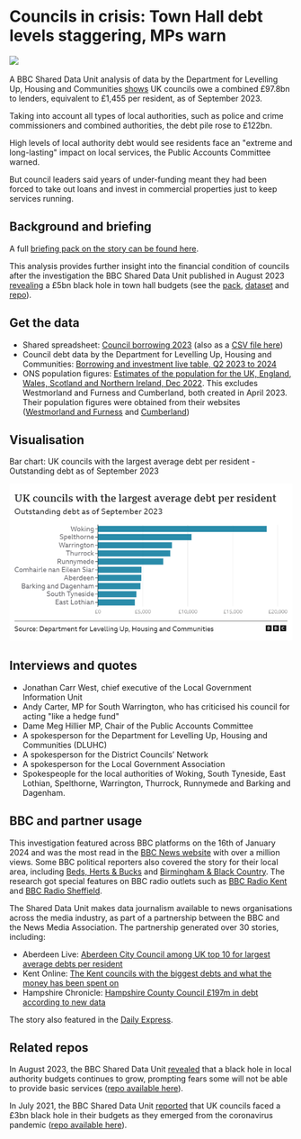 # Councils in crisis: Town Hall debt levels staggering, MPs warn

![](https://ichef.bbci.co.uk/news/976/cpsprodpb/21AC/production/_128402680_gettyimages-1448821693.jpg.webp)

A BBC Shared Data Unit analysis of data by the Department for Levelling Up, Housing and Communities [shows](https://www.bbc.co.uk/news/uk-67707156) UK councils owe a combined £97.8bn to lenders, equivalent to £1,455 per resident, as of September 2023.

Taking into account all types of local authorities, such as police and crime commissioners and combined authorities, the debt pile rose to £122bn.

High levels of local authority debt would see residents face an "extreme and long-lasting" impact on local services, the Public Accounts Committee warned.

But council leaders said years of under-funding meant they had been forced to take out loans and invest in commercial properties just to keep services running.

## Background and briefing

A full [briefing pack on the story can be found here](https://docs.google.com/document/d/1oFdf6SnPxE7K691GoXbuXJefemHymnbT-dTDwCdgVtc/edit?usp=sharing).

This analysis provides further insight into the financial condition of councils after the investigation the BBC Shared Data Unit published in August 2023 [revealing](https://www.bbc.co.uk/news/uk-66428191) a £5bn black hole in town hall budgets (see the [pack](https://docs.google.com/document/d/1RaPLTVfmi_BqbhbHKX7J9hK8tS_gx5kAVa1o8ENnANY/edit?usp=sharing), [dataset](https://docs.google.com/spreadsheets/d/1TsPNg5sGIGjTwM8WIooKD-5Wk6cJugbHGAZwLsBuFy8/edit#gid=0) and [repo](https://github.com/BBC-Data-Unit/council-finances-23)).

## Get the data

* Shared spreadsheet: [Council borrowing 2023](https://docs.google.com/document/d/1oFdf6SnPxE7K691GoXbuXJefemHymnbT-dTDwCdgVtc/edit?usp=sharing) (also as a [CSV file here](https://github.com/BBC-Data-Unit/council-debt-2023/blob/main/councils-debt-23.csv))
* Council debt data by the Department for Levelling Up, Housing and Communities: [Borrowing and investment live table, Q2 2023 to 2024](https://www.gov.uk/government/statistical-data-sets/live-tables-on-local-government-finance#borrowing-and-investment)
* ONS population figures: [Estimates of the population for the UK, England, Wales, Scotland and Northern Ireland, Dec 2022](https://www.ons.gov.uk/peoplepopulationandcommunity/populationandmigration/populationestimates/datasets/populationestimatesforukenglandandwalesscotlandandnorthernireland). This excludes Westmorland and Furness and Cumberland, both created in April 2023. Their population figures were obtained from their websites ([Westmorland and Furness](https://www.westmorlandandfurness.gov.uk/your-council/council-documents/council-plan#population) and [Cumberland](https://cumbria.gov.uk/elibrary/Content/Internet/536/671/4674/17217/17218/44719112613.pdf))

## Visualisation

Bar chart: UK councils with the largest average debt per resident - Outstanding debt as of September 2023

![](https://github.com/BBC-Data-Unit/council-debt-2023/blob/main/BAR%20CHART%20Average%20debt%20per%20resident.png)

## Interviews and quotes

* Jonathan Carr West, chief executive of the Local Government Information Unit
* Andy Carter, MP for South Warrington, who has criticised his council for acting "like a hedge fund"
* Dame Meg Hillier MP, Chair of the Public Accounts Committee
* A spokesperson for the Department for Levelling Up, Housing and Communities (DLUHC)
* A spokesperson for the District Councils’ Network
* A spokesperson for the Local Government Association
* Spokespeople for the local authorities of Woking, South Tyneside, East Lothian, Spelthorne, Warrington, Thurrock, Runnymede and Barking and Dagenham.
  
## BBC and partner usage

This investigation featured across BBC platforms on the 16th of January 2024 and was the most read in the [BBC News website](https://www.bbc.co.uk/news/uk-67707156) with over a million views. Some BBC political reporters also covered the story for their local area, including [Beds, Herts & Bucks](https://www.bbc.co.uk/news/uk-england-beds-bucks-herts-67980626) and [Birmingham & Black Country](https://www.bbc.co.uk/news/articles/c972z36n329o). The research got special features on BBC radio outlets such as [BBC Radio Kent](https://www.bbc.co.uk/sounds/play/p0h58d3f) and [BBC Radio Sheffield](https://www.bbc.co.uk/sounds/play/p0h59gb9).

The Shared Data Unit makes data journalism available to news organisations across the media industry, as part of a partnership between the BBC and the News Media Association. The partnership generated over 30 stories, including:

* Aberdeen Live: [Aberdeen City Council among UK top 10 for largest average debts per resident](https://www.aberdeenlive.news/news/aberdeen-news/aberdeen-city-council-among-uk-9037982)
* Kent Online: [The Kent councils with the biggest debts and what the money has been spent on](https://www.kentonline.co.uk/kent/news/the-kent-councils-with-the-biggest-debts-and-what-the-money-300093/)
* Hampshire Chronicle: [Hampshire County Council £197m in debt according to new data
](https://www.hampshirechronicle.co.uk/news/24050903.hampshire-county-council-197m-debt-according-new-data/)

The story also featured in the [Daily Express](https://www.express.co.uk/finance/personalfinance/1856199/mapped-councils-debt-billions).

## Related repos

In August 2023, the BBC Shared Data Unit [revealed](https://www.bbc.co.uk/news/uk-66428191) that a black hole in local authority budgets continues to grow, prompting fears some will not be able to provide basic services ([repo available here](https://github.com/BBC-Data-Unit/council-finances-23)).

In July 2021, the BBC Shared Data Unit [reported](https://www.bbc.co.uk/news/uk-57720900) that UK councils faced a £3bn black hole in their budgets as they emerged from the coronavirus pandemic ([repo available here](https://github.com/BBC-Data-Unit/Council_cuts_during_the_pandemic)).
